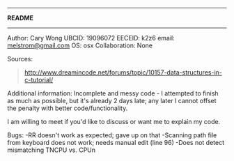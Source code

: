 **************************
**********README**********
**************************

Author:		Cary Wong
UBCID:		19096072
EECEID:		k2z6
email:		melstrom@gmail.com
OS:		osx
Collaboration:	None

Sources:
>http://www.dreamincode.net/forums/topic/10157-data-structures-in-c-tutorial/

Additional information:
Incomplete and messy code - I attempted to finish as much as possible, but it's already 2 days late; any later I cannot offset the penalty with better code/functionality.

I am willing to meet if you'd like to discuss or want me to explain my code.

Bugs: 
-RR doesn't work as expected; gave up on that
-Scanning path file from keyboard does not work; needs manual edit (line 96)
-Does not detect mismatching TNCPU vs. CPUn
